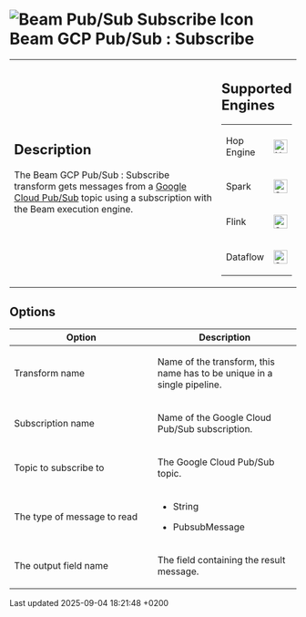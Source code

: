 <div id="header">

# <span class="image image-doc-icon">![Beam Pub/Sub Subscribe Icon](../assets/images/transforms/icons/beam-gcp-pubsub-subscribe.svg)</span> Beam GCP Pub/Sub : Subscribe

</div>

<div id="content">

<div id="preamble">

<div class="sectionbody">

<table>
<colgroup>
<col style="width: 75%" />
<col style="width: 25%" />
</colgroup>
<tbody>
<tr class="odd">
<td><div class="content">
<div class="sect1">
<h2 id="_description">Description</h2>
<div class="sectionbody">
<div class="paragraph">
<p>The Beam GCP Pub/Sub : Subscribe transform gets messages from a <a href="https://cloud.google.com/pubsub">Google Cloud Pub/Sub</a> topic using a subscription with the Beam execution engine.</p>
</div>
</div>
</div>
</div></td>
<td><div class="content">
<div class="sect1">
<h2 id="_supported_engines">Supported Engines</h2>
<div class="sectionbody">
<table>
<tbody>
<tr class="odd">
<td><p>Hop Engine</p></td>
<td><div class="content">
<div class="paragraph">
<p><span class="image"><img src="../assets/images/cross.svg" alt="Not Supported" width="24" /></span></p>
</div>
</div></td>
</tr>
<tr class="even">
<td><p>Spark</p></td>
<td><div class="content">
<div class="paragraph">
<p><span class="image"><img src="../assets/images/check_mark.svg" alt="Supported" width="24" /></span></p>
</div>
</div></td>
</tr>
<tr class="odd">
<td><p>Flink</p></td>
<td><div class="content">
<div class="paragraph">
<p><span class="image"><img src="../assets/images/check_mark.svg" alt="Supported" width="24" /></span></p>
</div>
</div></td>
</tr>
<tr class="even">
<td><p>Dataflow</p></td>
<td><div class="content">
<div class="paragraph">
<p><span class="image"><img src="../assets/images/check_mark.svg" alt="Supported" width="24" /></span></p>
</div>
</div></td>
</tr>
</tbody>
</table>
</div>
</div>
</div></td>
</tr>
</tbody>
</table>

</div>

</div>

<div class="sect1">

## Options

<div class="sectionbody">

<table>
<colgroup>
<col style="width: 50%" />
<col style="width: 50%" />
</colgroup>
<thead>
<tr class="header">
<th>Option</th>
<th>Description</th>
</tr>
</thead>
<tbody>
<tr class="odd">
<td><p>Transform name</p></td>
<td><p>Name of the transform, this name has to be unique in a single pipeline.</p></td>
</tr>
<tr class="even">
<td><p>Subscription name</p></td>
<td><p>Name of the Google Cloud Pub/Sub subscription.</p></td>
</tr>
<tr class="odd">
<td><p>Topic to subscribe to</p></td>
<td><p>The Google Cloud Pub/Sub topic.</p></td>
</tr>
<tr class="even">
<td><p>The type of message to read</p></td>
<td><div class="content">
<div class="ulist">
<ul>
<li><p>String</p></li>
<li><p>PubsubMessage</p></li>
</ul>
</div>
</div></td>
</tr>
<tr class="odd">
<td><p>The output field name</p></td>
<td><p>The field containing the result message.</p></td>
</tr>
</tbody>
</table>

</div>

</div>

</div>

<div id="footer">

<div id="footer-text">

Last updated 2025-09-04 18:21:48 +0200

</div>

</div>

